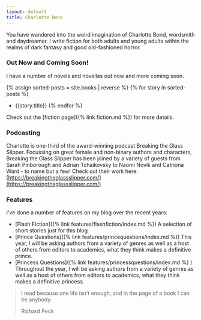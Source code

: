 ```yaml
---
layout: default
title: Charlotte Bond
---
```


You have wandered into the weird imagination of Charlotte Bond, wordsmith and daydreamer. I write fiction for both adults and young adults within the realms of dark fantasy and good old-fashioned horror.

### Out Now and Coming Soon!

I have a number of novels and novellas out now and more coming soon.
  
{% assign sorted-posts = site.books | reverse %}
{% for story in sorted-posts %}
   * {{story.title}} {% endfor %}

Check out the [fiction page]({% link fiction.md %}) for more details.

### Podcasting

Charlotte is one-third of the award-winning podcast Breaking the Glass Slipper. Focussing on great female and non-binary authors and characters, Breaking the Glass Slipper has been joined by a variety of guests from Sarah Pinborough and Adrian Tchaikovsky to Naomi Novik and Catriona Ward - to name but a few! Check out their work here: [https://breakingtheglassslipper.com/](https://breakingtheglassslipper.com/)

### Features

I've done a number of features on my blog over the recent years:

  * [Flash Fiction]({% link features/flashfiction/index.md %}) A selection of short stories just for this blog
  * [Prince Questions]({% link features/princequestions/index.md %})  This year, I will be asking authors from a variety of genres as well as a host of others from editors to academics, what they think makes a definitive prince.
  * [Princess Questions]({% link features/princessquestions/index.md %} ) Throughout the year, I will be asking authors from a variety of genres as well as a host of others from editors to academics, what they think makes a definitive princess.

<blockquote class="text-end blockquote mb-0">
  <p>I read because one life isn't enough, and in the page of a book I can be anybody.</p>
  <footer class="blockquote-footer">Richard Peck</footer>
</blockquote>


